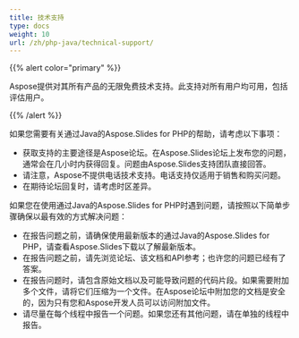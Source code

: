 ```yaml
---
title: 技术支持
type: docs
weight: 10
url: /zh/php-java/technical-support/
---
```


{{% alert color="primary" %}} 

Aspose提供对其所有产品的无限免费技术支持。此支持对所有用户均可用，包括评估用户。

{{% /alert %}} 

如果您需要有关通过Java的Aspose.Slides for PHP的帮助，请考虑以下事项：

- 获取支持的主要途径是Aspose论坛。在Aspose.Slides论坛上发布您的问题，通常会在几小时内获得回复。问题由Aspose.Slides支持团队直接回答。
- 请注意，Aspose不提供电话技术支持。电话支持仅适用于销售和购买问题。
- 在期待论坛回复时，请考虑时区差异。

如果您在使用通过Java的Aspose.Slides for PHP时遇到问题，请按照以下简单步骤确保以最有效的方式解决问题：

- 在报告问题之前，请确保使用最新版本的通过Java的Aspose.Slides for PHP，请查看Aspose.Slides下载以了解最新版本。
- 在报告问题之前，请先浏览论坛、该文档和API参考；也许您的问题已经有了答案。
- 在报告问题时，请包含原始文档以及可能导致问题的代码片段。如果需要附加多个文件，请将它们压缩为一个文件。在Aspose论坛中附加您的文档是安全的，因为只有您和Aspose开发人员可以访问附加文件。
- 请尽量在每个线程中报告一个问题。如果您还有其他问题，请在单独的线程中报告。